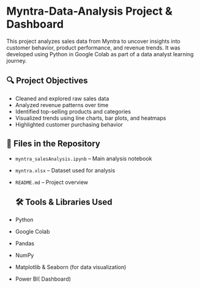 # Myntra-Data-Analysis Project & Dashboard

This project analyzes sales data from Myntra to uncover insights into customer behavior, product performance, and revenue trends. It was developed using Python in Google Colab as part of a data analyst learning journey.

## 🔍 Project Objectives

- Cleaned and explored raw sales data
- Analyzed revenue patterns over time
- Identified top-selling products and categories
- Visualized trends using line charts, bar plots, and heatmaps
- Highlighted customer purchasing behavior
  

## 📁 Files in the Repository

- `myntra_salesAnalysis.ipynb` – Main analysis notebook
- `myntra.xlsx` – Dataset used for analysis
- `README.md` – Project overview

  ## 🛠️ Tools & Libraries Used

- Python
- Google Colab
- Pandas
- NumPy
- Matplotlib & Seaborn (for data visualization)
- Power BI( Dashboard)
  

